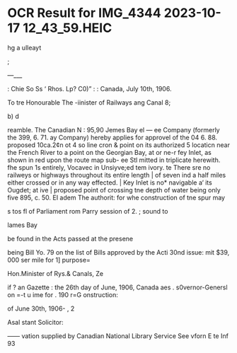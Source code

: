 # OCR Result for IMG_4344 2023-10-17 12_43_59.HEIC

hg a ulleayt

;

—___

: Chie So Ss
‘ Rhos. Lp? C0)” :
: Canada, July 10th, 1906.

To tre Honourable
The -iinister of Railways ang Canal
8;

b) d

reamble. The Canadian N :
95,90 Jemes Bay el — ee Company (formerly the
399, 6. 71. ay Company) hereby applies for approvel of the
04 6. 88. proposed 10ca.2¢n ot 4 so line cron & point on its authorized
5 locaticn near the French River to a point on the Georgian Bay,
at or ne-r fey Inlet, as shown in red upon the route map sub-
ee Stl mitted in triplicate herewith.
fhe spun 1s entirely, Vocavec in Unsiyve;ed tem ivory.
te There sre no railweys or highways throughout its entire length
| of seven ind a half miles either crossed or in any way effected.
| Key Inlet is no* navigable a‘ its Ougdet; at ive
| proposed point of crossing tne depth of water being only five
895, c. 50. EI
adem The authorit: for whe construction of tne spur may

s tos fl of Parliament
rom Parry session of 2. ;
sound to

lames Bay

be found in the Acts passed at the presene

being Bill Yo. 79 on the list of Bills approved by the Acti
30nd issue:
mit $39, 000
ser mile for
1] purpose=

Hon.Minister of Rys.& Canals, Ze

if ? an Gazette
: the 26th day of June, 1906, Canada
aes . s0vernor-Genersl on =-t u
ime for . 190 r=G
onstruction:

of June 30th, 1906- ,
2

Asal stant Solicitor:

—— vation supplied by Canadian National Library Service
See vforn E
te Inf 93

